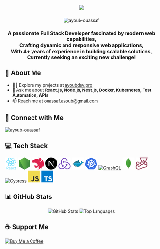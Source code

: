 <h1 align="center"> <img src="https://readme-typing-svg.demolab.com/?lines=Hi👋, I'm Ayoub OUASSAF;A Full Stack Developer!;Crafting Ideas with Code 💻&font=Fira%20Code&center=true&width=440&height=50&duration=3000&pause=1000"> </h1> <p align="center"> <img src="https://komarev.com/ghpvc/?username=ayoub-ouassaf&label=Profile%20Views&color=0e75b6&style=flat" alt="ayoub-ouassaf" /> </p> <h3 align="center"> A passionate Full Stack Developer fascinated by modern web capabilities, <br/> Crafting dynamic and responsive web applications, <br/> With 4+ years of experience in building scalable solutions, <br/> Currently seeking an exciting new challenge! </h3>
<h2 align="left">🌟 About Me</h2> <ul> <li>👨‍💻 Explore my projects at <a href="https://ayoubdev.pro">ayoubdev.pro</a></li> <li>💬 Ask me about <strong>React.js, Node.js, Nest.js, Docker, Kubernetes, Test Automation, APIs</strong></li> <li>📫 Reach me at <a href="mailto:ouassaf.ayoub@gmail.com">ouassaf.ayoub@gmail.com</a></li> </ul>
<h2 align="left">🔗 Connect with Me</h2> <p align="left"> <a href="https://linkedin.com/in/ouassaf-ayoub" target="_blank"><img align="center" src="https://raw.githubusercontent.com/rahuldkjain/github-profile-readme-generator/master/src/images/icons/Social/linked-in-alt.svg" alt="ayoub-ouassaf" height="30" width="40" /></a> </p>
<h2 align="left">💻 Tech Stack</h2> <p align="left"> <a href="https://reactjs.org/" target="_blank" rel="noreferrer"><img src="https://raw.githubusercontent.com/devicons/devicon/master/icons/react/react-original-wordmark.svg" alt="React.js" width="40" height="40"/></a> <a href="https://nodejs.org/" target="_blank" rel="noreferrer"><img src="https://raw.githubusercontent.com/devicons/devicon/master/icons/nodejs/nodejs-original.svg" alt="Node.js" width="40" height="40"/></a> <a href="https://nestjs.com/" target="_blank" rel="noreferrer"><img src="https://raw.githubusercontent.com/devicons/devicon/master/icons/nestjs/nestjs-plain.svg" alt="Nest.js" width="40" height="40"/></a> <a href="https://nextjs.org/" target="_blank" rel="noreferrer"><img src="https://raw.githubusercontent.com/devicons/devicon/master/icons/nextjs/nextjs-original.svg" alt="Next.js" width="40" height="40"/></a> <a href="https://redux.js.org/" target="_blank" rel="noreferrer"><img src="https://raw.githubusercontent.com/devicons/devicon/master/icons/redux/redux-original.svg" alt="Redux" width="40" height="40"/></a> <a href="https://www.docker.com/" target="_blank" rel="noreferrer"><img src="https://raw.githubusercontent.com/devicons/devicon/master/icons/docker/docker-original.svg" alt="Docker" width="40" height="40"/></a> <a href="https://kubernetes.io/" target="_blank" rel="noreferrer"><img src="https://raw.githubusercontent.com/devicons/devicon/master/icons/kubernetes/kubernetes-plain.svg" alt="Kubernetes" width="40" height="40"/></a> <a href="https://graphql.org/" target="_blank" rel="noreferrer"><img src="https://www.vectorlogo.zone/logos/graphql/graphql-icon.svg" alt="GraphQL" width="40" height="40"/></a> <a href="https://www.mongodb.com/" target="_blank" rel="noreferrer"><img src="https://raw.githubusercontent.com/devicons/devicon/master/icons/mongodb/mongodb-original.svg" alt="MongoDB" width="40" height="40"/></a> <a href="https://jestjs.io/" target="_blank" rel="noreferrer"><img src="https://raw.githubusercontent.com/devicons/devicon/master/icons/jest/jest-plain.svg" alt="Jest" width="40" height="40"/></a> <a href="https://cypress.io/" target="_blank" rel="noreferrer"><img src="https://www.cypress.io/images/layouts/navbar-brand.svg" alt="Cypress" width="40" height="40"/></a> <a href="https://developer.mozilla.org/en-US/docs/Web/JavaScript" target="_blank" rel="noreferrer"><img src="https://raw.githubusercontent.com/devicons/devicon/master/icons/javascript/javascript-original.svg" alt="JavaScript" width="40" height="40"/></a> <a href="https://www.typescriptlang.org/" target="_blank" rel="noreferrer"><img src="https://raw.githubusercontent.com/devicons/devicon/master/icons/typescript/typescript-original.svg" alt="TypeScript" width="40" height="40"/></a> </p>
<h2 align="left">📊 GitHub Stats</h2> <p align="center"> <img src="https://github-readme-stats.vercel.app/api?username=ayoub-ouassaf&show_icons=true&theme=radical" alt="GitHub Stats" /> <img src="https://github-readme-stats.vercel.app/api/top-langs/?username=ayoub-ouassaf&layout=compact&theme=radical" alt="Top Languages" /> </p>
<h2 align="left">☕ Support Me</h2> <p> <a href="https://buymeacoffee.com/ouassafayoub" target="_blank"> <img src="https://cdn.buymeacoffee.com/buttons/v2/default-yellow.png" height="50" width="210" alt="Buy Me a Coffee" /> </a> </p>
